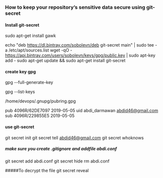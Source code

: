 ### How to keep your repository’s sensitive data secure using git-secret

#### Install git-secret ####

sudo apt-get install gawk

echo "deb https://dl.bintray.com/sobolevn/deb git-secret main" | sudo tee -a /etc/apt/sources.list
wget -qO - https://api.bintray.com/users/sobolevn/keys/gpg/public.key | sudo apt-key add -
sudo apt-get update && sudo apt-get install git-secret


#### create key gpg ####

gpg --full-generate-key

gpg --list-keys


/home/devops/.gnupg/pubring.gpg

pub   4096R/62DE7097 2019-05-05
uid                  abdi_darmawan <abdid46@gmail.com>
sub   4096R/229855E5 2019-05-05


#### use git-secret ####
git secret init
git secret tell abdid46@gmail.com
git secret whoknows
##### make sure you create .gitignore and addfile abdi.conf
git secret add abdi.conf
git secret hide
rm abdi.conf

#####To decrypt the file
git secret reveal


